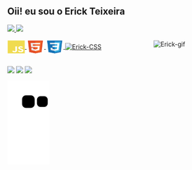 ## Oii! eu sou o Erick Teixeira

<div>
  <a href="https://github.com/Erick-Teixeira">
  <img height="168em" src="https://github-readme-stats.vercel.app/api?username=Erick-Teixeira&show_icons=true&theme=tokyonight&include_all_commits=true&count_private=true"/>
  <img height="168em" src="https://github-readme-stats.vercel.app/api/top-langs/?username=Erick-Teixeira&layout=compact&langs_count=7&theme=tokyonight"/>
</div>
  
<div style="display: inline_block"><br>
  <img align="center" alt="Erick-Js" height="30" width="40" src="https://raw.githubusercontent.com/devicons/devicon/master/icons/javascript/javascript-plain.svg">
  <img align="center" alt="Erick-HTML" height="30" width="40" src="https://raw.githubusercontent.com/devicons/devicon/master/icons/html5/html5-original.svg">
  <img align="center" alt="Erick-CSS" height="30" width="40" src="https://raw.githubusercontent.com/devicons/devicon/master/icons/css3/css3-original.svg">
  <img align="center" alt="Erick-CSS" height="30" width="40" src="https://cdn.jsdelivr.net/gh/devicons/devicon/icons/c/c-original.svg">
  <img align="right" alt="Erick-gif"  height="170" width="170" src="https://media.discordapp.net/attachments/769244316006088775/870828203328045056/Animacao.gif">
</div>
  
##
  
<div> 
  <a href="https://www.instagram.com/erick_gustavo9/" target="_blank"><img src="https://img.shields.io/badge/-Instagram-%23E4405F?style=for-the-badge&logo=instagram&logoColor=white" target="_blank"></a>
  <a href = "mailto:ErickTeixeira2002@protonmail.com"><img src="https://img.shields.io/badge/Gmail-D14836?style=for-the-badge&logo=gmail&logoColor=white" target="_blank"></a>
  <a href="https://www.linkedin.com/in/erick-teixeira-bab673194/" target="_blank"><img src="https://img.shields.io/badge/-LinkedIn-%230077B5?style=for-the-badge&logo=linkedin&logoColor=white" target="_blank"></a> 
 
  ![Snake animation](https://github.com/Erick-Teixeira/Erick-teixeira/blob/output/github-contribution-grid-snake.svg)
 
</div>
